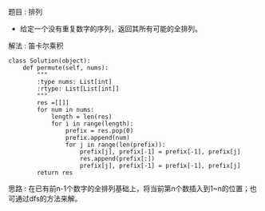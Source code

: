 题目 : 排列
   - 给定一个没有重复数字的序列，返回其所有可能的全排列。

解法 : 笛卡尔乘积
```
class Solution(object):
    def permute(self, nums):
        """
        :type nums: List[int]
        :rtype: List[List[int]]
        """
        res =[[]]
        for num in nums:
            length = len(res)
            for i in range(length):
                prefix = res.pop(0)
                prefix.append(num)
                for j in range(len(prefix)):
                    prefix[j], prefix[-1] = prefix[-1], prefix[j]
                    res.append(prefix[:])
                    prefix[j], prefix[-1] = prefix[-1], prefix[j]
        return res
```
思路 : 在已有前n-1个数字的全排列基础上，将当前第n个数插入到1~n的位置；也可通过dfs的方法来解。